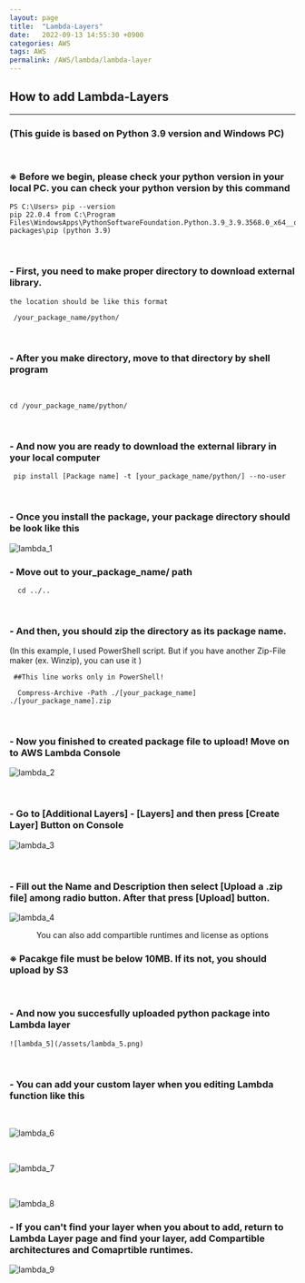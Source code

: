 ```yaml
---
layout: page
title:  "Lambda-Layers"
date:   2022-09-13 14:55:30 +0900
categories: AWS
tags: AWS
permalink: /AWS/lambda/lambda-layer
---
```


## How to add Lambda-Layers
-----
### (This guide is based on Python 3.9 version and Windows PC)
<br>

### ※  Before we begin, please check your python version in your local PC. you can check your python version by this command 
  
  ```
PS C:\Users> pip --version
pip 22.0.4 from C:\Program Files\WindowsApps\PythonSoftwareFoundation.Python.3.9_3.9.3568.0_x64__qbz5n2kfra8p0\lib\site-packages\pip (python 3.9)
  ```
<br>
  
### -  First, you need to make proper directory to download external library. <br>
    the location should be like this format
    
```
 /your_package_name/python/
```
<br>

### -  After you make directory, move to that directory by shell program
<br>

```
cd /your_package_name/python/
```

<br>

### -   And now you are ready to download the external library in your local computer 
 
```
 pip install [Package name] -t [your_package_name/python/] --no-user
```
<br>

### -   Once you install the package, your package directory should be look like this

  ![lambda_1](/assets/lambda_1.png)

### - Move out to your_package_name/ path
```
  cd ../..
```

<br>

### - And then, you should zip the directory as its package name. <br>
  (In this example, I used PowerShell script. But if you have another Zip-File maker (ex. Winzip), you can use it )
```
 ##This line works only in PowerShell! 

  Compress-Archive -Path ./[your_package_name] ./[your_package_name].zip
```

<br>

### - Now you finished to created package file to upload! Move on to AWS Lambda Console
  ![lambda_2](/assets/lambda_2.png)

<br>

### - Go to [Additional Layers] - [Layers] and then press [Create Layer] Button on Console
  ![lambda_3](/assets/lambda_3.png)

<br>

### - Fill out the Name and Description then select [Upload a .zip file] among radio button. After that press [Upload] button.
  ![lambda_4](/assets/lambda_4.png)
<p align='center'> You can also add compartible runtimes and license as options </p>

### ※ Pacakge file must be below 10MB. If its not, you should upload by S3
<br>

### - And now you succesfully uploaded python package into Lambda layer
    ![lambda_5](/assets/lambda_5.png)
    
<br>

### - You can add your custom layer when you editing Lambda function like this 

<br>
   
   ![lambda_6](/assets/lambda_6.png)

<br>

   ![lambda_7](/assets/lambda_7.png)

<br>

   ![lambda_8](/assets/lambda_8.png)

### - If you can't find your layer when you about to add, return to Lambda Layer page and find your layer, add Compartible architectures and Comaprtible runtimes. 

   ![lambda_9](/assets/lambda_9.png)